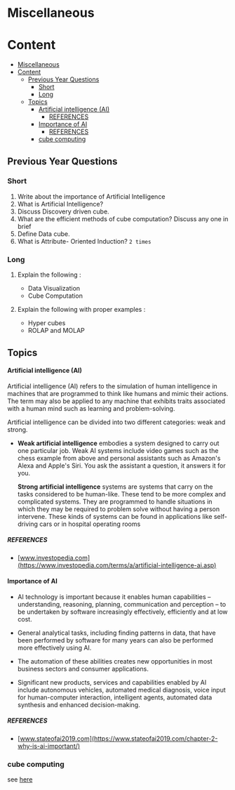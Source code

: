 # Miscellaneous

# Content

- [Miscellaneous](#miscellaneous)
- [Content](#content)
  - [Previous Year Questions](#previous-year-questions)
    - [Short](#short)
    - [Long](#long)
  - [Topics](#topics)
      - [Artificial intelligence (AI)](#artificial-intelligence-ai)
        - [REFERENCES](#references)
      - [Importance of AI](#importance-of-ai)
        - [REFERENCES](#references-1)
    - [cube computing](#cube-computing)

## Previous Year Questions

### Short

1. Write about the importance of Artificial Intelligence
2. What is Artificial Intelligence?
3. Discuss Discovery driven cube.
4. What are the efficient methods of cube computation? Discuss any one in brief
5. Define Data cube.
6. What is Attribute- Oriented Induction? `2 times`

### Long

1. Explain the following :

   - Data Visualization
   - Cube Computation

2. Explain the following with proper examples :

   - Hyper cubes
   - ROLAP and MOLAP

## Topics

#### Artificial intelligence (AI)

Artificial intelligence (AI) refers to the simulation of human intelligence in machines that
are programmed to think like humans and mimic their actions. The term may also be applied to
any machine that exhibits traits associated with a human mind such as learning and
problem-solving.

Artificial intelligence can be divided into two different categories: weak and strong.

- **Weak artificial intelligence** embodies a system designed to carry out one particular job.
  Weak AI systems include video games such as the chess example from above and personal assistants
  such as Amazon's Alexa and Apple's Siri. You ask the assistant a question, it answers it for you.

  **Strong artificial intelligence** systems are systems that carry on the tasks considered to be
  human-like. These tend to be more complex and complicated systems. They are programmed to handle situations in which they may be required to problem solve without having a person intervene.
  These kinds of systems can be found in applications like self-driving cars or in hospital operating
  rooms

##### REFERENCES

- [www.investopedia.com](https://www.investopedia.com/terms/a/artificial-intelligence-ai.asp)

#### Importance of AI

- AI technology is important because it enables human capabilities – understanding, reasoning,
  planning, communication and perception – to be undertaken by software increasingly effectively, efficiently and at low cost.

- General analytical tasks, including finding patterns in data, that have been performed by software
  for many years can also be performed more effectively using AI.

- The automation of these abilities creates new opportunities in most business sectors and
  consumer applications.

- Significant new products, services and capabilities enabled by AI include autonomous vehicles,
  automated medical diagnosis, voice input for human-computer interaction, intelligent agents,
  automated data synthesis and enhanced decision-making.

##### REFERENCES

- [www.stateofai2019.com](https://www.stateofai2019.com/chapter-2-why-is-ai-important/)

### cube computing

see [here](http://ijcsit.com/docs/Volume%205/vol5issue03/ijcsit20140503308.pdf)
